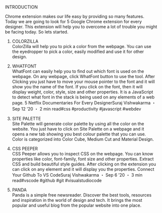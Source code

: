 INTRODUCTION  

Chrome extension makes our life easy by providing so many features. Today we are going to look for 5 Google Chrome extension for every designer. This extension will help you to overcome a lot of trouble you might be facing today. So lets started.

1. COLORZILLA  
ColorZilla will help you to pick a color from the webpage. You can use the eyedropper to pick a color, easily modified and use it for other design.

2. WHATFONT  
WhatFont can easily help you to find out which font is used on the webpage. On any webpage, click WhatFont button to use the tool. After Clicking you just have to move your mouse pointer to the font and it will show you the name of the font. If you click on the font, then it will display weight, color, style, size and other properties. It is a JavaScript to detect what font in the stack is being used on any elements of a web page. 5 Netflix Documentaries For Every DesignerSuraj Vishwakarma ・ Sep 12 ’20 ・ 2 min read#css #productivity #javascript #webdev

3. SITE PALETTE  
Site Palette will generate color palette by using all the color on the website. You just have to click on Site Palette on a webpage and it opens a new tab showing you best colour palette that you can use. Color is categorized into Color Cube, Medium Cut and Material Design.

4. CSS PEEPER  
CSS Peeper allows you to inspect CSS on the webpage. You can know properties like color, font-family, font size and other properties. Extract CSS and build beautiful style guides. After clicking on the extension you can click on any element and it will display you the properties. Connect Your Github To VS CodeSuraj Vishwakarma ・ Sep 6 ’20 ・ 3 min read#vscode #github #git #visualstudiocode

5. PANDA  
Panda is a simple free newsreader. Discover the best tools, resources and inspiration in the world of design and tech. It brings the most popular and useful blog from the popular website into one place.

